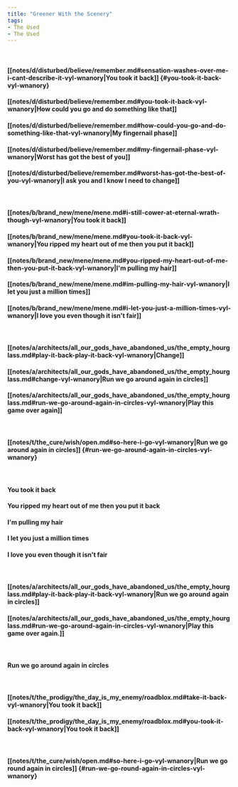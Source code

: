 ```yaml
---
title: "Greener With the Scenery"
tags:
- The Used
- The Used
---
```

&nbsp;
#### [[notes/d/disturbed/believe/remember.md#sensation-washes-over-me-i-cant-describe-it-vyl-wnanory|You took it back]] {#you-took-it-back-vyl-wnanory}
#### [[notes/d/disturbed/believe/remember.md#you-took-it-back-vyl-wnanory|How could you go and do something like that]]
#### [[notes/d/disturbed/believe/remember.md#how-could-you-go-and-do-something-like-that-vyl-wnanory|My fingernail phase]]
#### [[notes/d/disturbed/believe/remember.md#my-fingernail-phase-vyl-wnanory|Worst has got the best of you]]
#### [[notes/d/disturbed/believe/remember.md#worst-has-got-the-best-of-you-vyl-wnanory|I ask you and I know I need to change]]
&nbsp;
#### [[notes/b/brand_new/mene/mene.md#i-still-cower-at-eternal-wrath-though-vyl-wnanory|You took it back]]
#### [[notes/b/brand_new/mene/mene.md#you-took-it-back-vyl-wnanory|You ripped my heart out of me then you put it back]]
#### [[notes/b/brand_new/mene/mene.md#you-ripped-my-heart-out-of-me-then-you-put-it-back-vyl-wnanory|I'm pulling my hair]]
#### [[notes/b/brand_new/mene/mene.md#im-pulling-my-hair-vyl-wnanory|I let you just a million times]]
#### [[notes/b/brand_new/mene/mene.md#i-let-you-just-a-million-times-vyl-wnanory|I love you even though it isn't fair]]
&nbsp;
#### [[notes/a/architects/all_our_gods_have_abandoned_us/the_empty_hourglass.md#play-it-back-play-it-back-vyl-wnanory|Change]]
#### [[notes/a/architects/all_our_gods_have_abandoned_us/the_empty_hourglass.md#change-vyl-wnanory|Run we go around again in circles]]
#### [[notes/a/architects/all_our_gods_have_abandoned_us/the_empty_hourglass.md#run-we-go-around-again-in-circles-vyl-wnanory|Play this game over again]]
&nbsp;
#### [[notes/t/the_cure/wish/open.md#so-here-i-go-vyl-wnanory|Run we go around again in circles]] {#run-we-go-around-again-in-circles-vyl-wnanory}
&nbsp;
#### You took it back
#### You ripped my heart out of me then you put it back
#### I'm pulling my hair
#### I let you just a million times
#### I love you even though it isn't fair
&nbsp;
#### [[notes/a/architects/all_our_gods_have_abandoned_us/the_empty_hourglass.md#play-it-back-play-it-back-vyl-wnanory|Run we go around again in circles]]
#### [[notes/a/architects/all_our_gods_have_abandoned_us/the_empty_hourglass.md#run-we-go-around-again-in-circles-vyl-wnanory|Play this game over again.]]
&nbsp;
#### Run we go around again in circles
&nbsp;
#### [[notes/t/the_prodigy/the_day_is_my_enemy/roadblox.md#take-it-back-vyl-wnanory|You took it back]]
#### [[notes/t/the_prodigy/the_day_is_my_enemy/roadblox.md#you-took-it-back-vyl-wnanory|You took it back]]
&nbsp;
#### [[notes/t/the_cure/wish/open.md#so-here-i-go-vyl-wnanory|Run we go round again in circles]] {#run-we-go-round-again-in-circles-vyl-wnanory}
